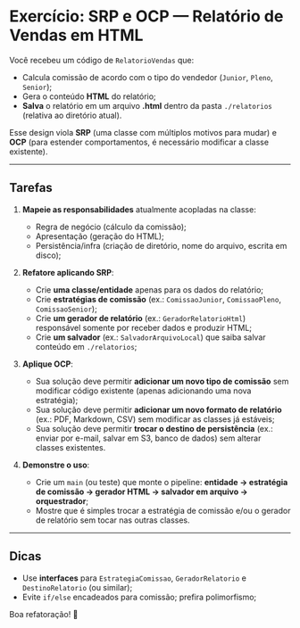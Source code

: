 # Exercício: SRP e OCP — Relatório de Vendas em HTML

Você recebeu um código de `RelatorioVendas` que:
- Calcula comissão de acordo com o tipo do vendedor (`Junior`, `Pleno`, `Senior`);
- Gera o conteúdo **HTML** do relatório;
- **Salva** o relatório em um arquivo **.html** dentro da pasta `./relatorios` (relativa ao diretório atual).

Esse design viola **SRP** (uma classe com múltiplos motivos para mudar) e **OCP** (para estender comportamentos, é necessário modificar a classe existente).

---

## Tarefas

1. **Mapeie as responsabilidades** atualmente acopladas na classe:
    - Regra de negócio (cálculo da comissão);
    - Apresentação (geração do HTML);
    - Persistência/infra (criação de diretório, nome do arquivo, escrita em disco);

2. **Refatore aplicando SRP**:
    - Crie **uma classe/entidade** apenas para os dados do relatório;
    - Crie **estratégias de comissão** (ex.: `ComissaoJunior`, `ComissaoPleno`, `ComissaoSenior`);
    - Crie **um gerador de relatório** (ex.: `GeradorRelatorioHtml`) responsável somente por receber dados e produzir HTML;
    - Crie **um salvador** (ex.: `SalvadorArquivoLocal`) que saiba salvar conteúdo em `./relatorios`;

3. **Aplique OCP**:
    - Sua solução deve permitir **adicionar um novo tipo de comissão** sem modificar código existente (apenas adicionando uma nova estratégia);
    - Sua solução deve permitir **adicionar um novo formato de relatório** (ex.: PDF, Markdown, CSV) sem modificar as classes já estáveis;
    - Sua solução deve permitir **trocar o destino de persistência** (ex.: enviar por e-mail, salvar em S3, banco de dados) sem alterar classes existentes.

4. **Demonstre o uso**:
    - Crie um `main` (ou teste) que monte o pipeline: **entidade → estratégia de comissão → gerador HTML → salvador em arquivo → orquestrador**;
    - Mostre que é simples trocar a estratégia de comissão e/ou o gerador de relatório sem tocar nas outras classes.

---

## Dicas
- Use **interfaces** para `EstrategiaComissao`, `GeradorRelatorio` e `DestinoRelatorio` (ou similar);
- Evite `if/else` encadeados para comissão; prefira polimorfismo;

Boa refatoração! 💪
